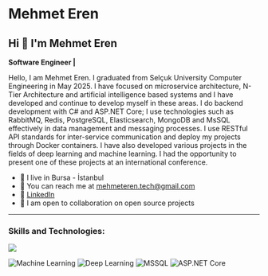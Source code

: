 # Mehmet Eren

## Hi 👋 I'm Mehmet Eren

**Software Engineer |**  

 Hello, I am Mehmet Eren. I graduated from Selçuk University Computer Engineering in May 2025. I have focused on microservice architecture, N-Tier
 Architecture and artificial intelligence based systems and I have developed and continue to develop myself in these areas. I do backend development
 with C# and ASP.NET Core; I use technologies such as RabbitMQ, Redis, PostgreSQL, Elasticsearch, MongoDB and MsSQL effectively in data
 management and messaging processes. I use RESTful API standards for inter-service communication and deploy my projects through Docker
 containers. I have also developed various projects in the fields of deep learning and machine learning. I had the opportunity to present one of these
 projects at an international conference.

- 📍 I live in Bursa - İstanbul 
- 📧 You can reach me at [mehmeteren.tech@gmail.com](mailto:mehmeteren.tech@gmail.com)  
- 🔗 [LinkedIn](https://www.linkedin.com/in/mehmet-eren-48644128b/)  
- 🤝 I am open to collaboration on open source projects  

---

<h3 align="left">Skills and Technologies:</h3>
<p align="left">
  <a href="https://skillicons.dev">
    <img src="https://skillicons.dev/icons?&theme=light&i=dotnet,cs,azure,py,mysql,postgres,docker,redis,rabbitmq,flutter,firebase,github,git,postman,visualstudio,vscode,oracle" />
  </a>
</p>

<p align="left">
<img src="https://img.shields.io/badge/-Machine%20Learning-102230?logo=google&logoColor=white" alt="Machine Learning" />
<img src="https://img.shields.io/badge/-Deep%20Learning-00599C?logo=numpy&logoColor=white" alt="Deep Learning" />
<img src="https://img.shields.io/badge/-MSSQL-CC2927?logo=microsoft-sql-server&logoColor=white" alt="MSSQL" />
<img src="https://img.shields.io/badge/-ASP.NET%20Core-5C2D91?logo=dotnet&logoColor=white" alt="ASP.NET Core" />
</p>
